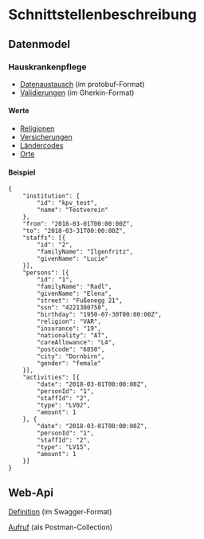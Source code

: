 # Schnittstellenbeschreibung

## Datenmodel 

### Hauskrankenpflege
- [Datenaustausch](./Hkpv/Hkpv.proto) (im protobuf-Format)
- [Validierungen](./Hkpv/HkpvValidation.feature) (im Gherkin-Format)

#### Werte
- [Religionen](./Datasets/religions.csv)
- [Versicherungen](./Datasets/insurances.csv)
- [Ländercodes](./Datasets/german-iso-3166.csv)
- [Orte](./Datasets/postcode_cities.csv)

#### Beispiel
```
{
    "institution": {
        "id": "kpv_test",
        "name": "Testverein"
    },
    "from": "2018-03-01T00:00:00Z",
    "to": "2018-03-31T00:00:00Z",
    "staffs": [{
        "id": "2",
        "familyName": "Ilgenfritz",
        "givenName": "Lucie"
    }],
    "persons": [{
        "id": "1",
        "familyName": "Radl",
        "givenName": "Elena",
        "street": "Fußenegg 21",
        "ssn": "4221300750",
        "birthday": "1950-07-30T00:00:00Z",
        "religion": "VAR",
        "insurance": "19",
        "nationality": "AT",
        "careAllowance": "L4",
        "postcode": "6850",
        "city": "Dornbirn",
        "gender": "female"
    }],    
    "activities": [{
        "date": "2018-03-01T00:00:00Z",
        "personId": "1",
        "staffId": "2",
        "type": "LV02",
        "amount": 1
    }, {
        "date": "2018-03-01T00:00:00Z",
        "personId": "1",
        "staffId": "2",
        "type": "LV15",
        "amount": 1
    }]
}
```
## Web-Api 

[Definition](./WebApi/swagger.yaml) (im Swagger-Format)

[Aufruf](./WebApi/Vodamep.postman_collection.json) (als Postman-Collection)